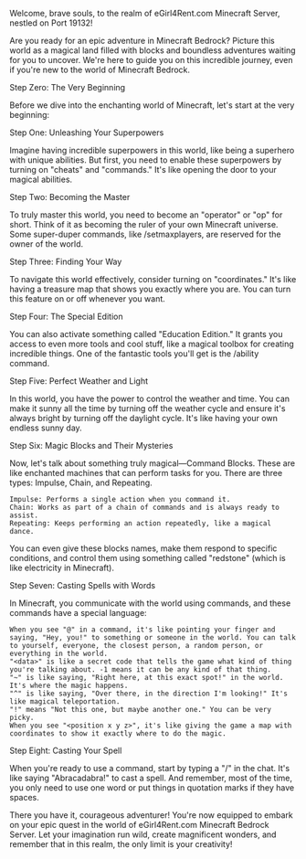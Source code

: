 Welcome, brave souls, to the realm of eGirl4Rent.com Minecraft Server, nestled on Port 19132!

Are you ready for an epic adventure in Minecraft Bedrock? Picture this world as a magical land filled with blocks and boundless adventures waiting for you to uncover. We're here to guide you on this incredible journey, even if you're new to the world of Minecraft Bedrock.

Step Zero: The Very Beginning

Before we dive into the enchanting world of Minecraft, let's start at the very beginning:

Step One: Unleashing Your Superpowers

Imagine having incredible superpowers in this world, like being a superhero with unique abilities. But first, you need to enable these superpowers by turning on "cheats" and "commands." It's like opening the door to your magical abilities.

Step Two: Becoming the Master

To truly master this world, you need to become an "operator" or "op" for short. Think of it as becoming the ruler of your own Minecraft universe. Some super-duper commands, like /setmaxplayers, are reserved for the owner of the world.

Step Three: Finding Your Way

To navigate this world effectively, consider turning on "coordinates." It's like having a treasure map that shows you exactly where you are. You can turn this feature on or off whenever you want.

Step Four: The Special Edition

You can also activate something called "Education Edition." It grants you access to even more tools and cool stuff, like a magical toolbox for creating incredible things. One of the fantastic tools you'll get is the /ability command.

Step Five: Perfect Weather and Light

In this world, you have the power to control the weather and time. You can make it sunny all the time by turning off the weather cycle and ensure it's always bright by turning off the daylight cycle. It's like having your own endless sunny day.

Step Six: Magic Blocks and Their Mysteries

Now, let's talk about something truly magical—Command Blocks. These are like enchanted machines that can perform tasks for you. There are three types: Impulse, Chain, and Repeating.

    Impulse: Performs a single action when you command it.
    Chain: Works as part of a chain of commands and is always ready to assist.
    Repeating: Keeps performing an action repeatedly, like a magical dance.

You can even give these blocks names, make them respond to specific conditions, and control them using something called "redstone" (which is like electricity in Minecraft).

Step Seven: Casting Spells with Words

In Minecraft, you communicate with the world using commands, and these commands have a special language:

    When you see "@" in a command, it's like pointing your finger and saying, "Hey, you!" to something or someone in the world. You can talk to yourself, everyone, the closest person, a random person, or everything in the world.
    "<data>" is like a secret code that tells the game what kind of thing you're talking about. -1 means it can be any kind of that thing.
    "~" is like saying, "Right here, at this exact spot!" in the world. It's where the magic happens.
    "^" is like saying, "Over there, in the direction I'm looking!" It's like magical teleportation.
    "!" means "Not this one, but maybe another one." You can be very picky.
    When you see "<position x y z>", it's like giving the game a map with coordinates to show it exactly where to do the magic.

Step Eight: Casting Your Spell

When you're ready to use a command, start by typing a "/" in the chat. It's like saying "Abracadabra!" to cast a spell. And remember, most of the time, you only need to use one word or put things in quotation marks if they have spaces.

There you have it, courageous adventurer! You're now equipped to embark on your epic quest in the world of eGirl4Rent.com Minecraft Bedrock Server. Let your imagination run wild, create magnificent wonders, and remember that in this realm, the only limit is your creativity!

